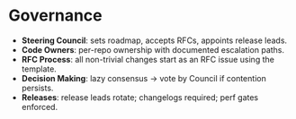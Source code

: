 # Governance

- **Steering Council**: sets roadmap, accepts RFCs, appoints release leads.
- **Code Owners**: per-repo ownership with documented escalation paths.
- **RFC Process**: all non-trivial changes start as an RFC issue using the template.
- **Decision Making**: lazy consensus → vote by Council if contention persists.
- **Releases**: release leads rotate; changelogs required; perf gates enforced.

